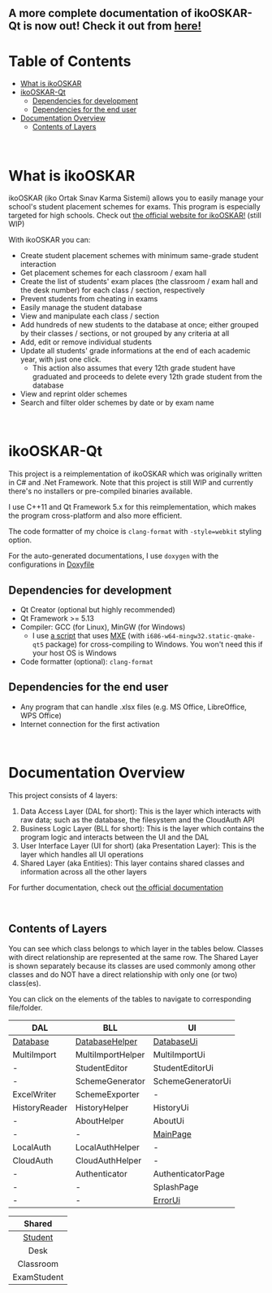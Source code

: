 ## A more complete documentation of ikoOSKAR-Qt is now out! Check it out from [here!](https://ikolomiko.github.io/ikooskar-qt/annotated.html)

# Table of Contents
* [What is ikoOSKAR](#what-is-ikooskar)
* [ikoOSKAR-Qt](#ikooskar-qt)
	- [Dependencies for development](#dependencies-for-development)
	- [Dependencies for the end user](#dependencies-for-the-end-user)
* [Documentation Overview](#documentation-verview)
	- [Contents of Layers](#contents-of-layers)

&nbsp;

# What is ikoOSKAR
ikoOSKAR (iko Ortak Sınav Karma Sistemi) allows you to easily manage
your school's student placement schemes for exams. This program is especially
targeted for high schools. Check out 
[the official website for ikoOSKAR!](https://ikooskar.web.app) (still WIP)

With ikoOSKAR you can:

* Create student placement schemes with minimum same-grade student interaction
* Get placement schemes for each classroom / exam hall
* Create the list of students' exam places (the classroom / exam hall and the
desk number) for each class / section, respectively
* Prevent students from cheating in exams
* Easily manage the student database
* View and manipulate each class / section
* Add hundreds of new students to the database at once; either grouped by their
classes / sections, or not grouped by any criteria at all
* Add, edit or remove individual students
* Update all students' grade informations at the end of each academic year, with
just one click.
  - This action also assumes that every 12th grade student have graduated and 
proceeds to delete every 12th grade student from the database 
* View and reprint older schemes
* Search and filter older schemes by date or by exam name

&nbsp;

# ikoOSKAR-Qt
This project is a reimplementation of ikoOSKAR which was originally written in 
C# and .Net Framework. Note that this project is still WIP and currently there's
no installers or pre-compiled binaries available.

I use C++11 and Qt Framework 5.x for this reimplementation, which makes the 
program cross-platform and also more efficient.

The code formatter of my choice is `clang-format` with `-style=webkit` styling 
option.

For the auto-generated documentations, I use `doxygen` with the configurations 
in [Doxyfile](/Doxyfile)

## Dependencies for development
* Qt Creator (optional but highly recommended)
* Qt Framework >= 5.13
* Compiler: GCC (for Linux), MinGW (for Windows)
  - I use [a script](/compile4win32.sh) that uses [MXE](https://mxe.cc/) (with 
  `i686-w64-mingw32.static-qmake-qt5` package) for cross-compiling to Windows. 
  You won't need this if your host OS is Windows
* Code formatter (optional): `clang-format`

## Dependencies for the end user
* Any program that can handle .xlsx files (e.g. MS Office, LibreOffice, WPS 
Office)
* Internet connection for the first activation

&nbsp;

# Documentation Overview
This project consists of 4 layers:

1. Data Access Layer (DAL for short): This is the layer which interacts with raw
 data; such as the database, the filesystem and the CloudAuth API
2. Business Logic Layer (BLL for short): This is the layer which contains the 
program logic and interacts between the UI and the DAL
3. User Interface Layer (UI for short) (aka Presentation Layer): This is the 
layer which handles all UI operations
4. Shared Layer (aka Entities): This layer contains shared classes and 
information across all the other layers

For further documentation, check out [the official documentation](https://ikolomiko.github.io/ikooskar-qt/annotated.html)

&nbsp;

## Contents of Layers
You can see which class belongs to which layer in the tables below. Classes with 
direct relationship are represented at the same row. The Shared Layer is shown
separately because its classes are used commonly among other classes and do NOT
have a direct relationship with only one (or two) class(es).

You can click on the elements of the tables to navigate to corresponding 
file/folder.


|DAL			|BLL				|UI
----------------|-------------------|-----------------------
| [Database](/src/DAL/Database) | [DatabaseHelper](/src/BLL/DatabaseHelper) | [DatabaseUi](/src/UI/DatabaseUi)
| MultiImport	| MultiImportHelper	| MultiImportUi
| -				| StudentEditor		| StudentEditorUi
| -				| SchemeGenerator	| SchemeGeneratorUi
| ExcelWriter	| SchemeExporter	| -
| HistoryReader	| HistoryHelper 	| HistoryUi
| -				| AboutHelper 		| AboutUi
| - 			| - 				| [MainPage](/src/UI/MainPage)
| LocalAuth		| LocalAuthHelper 	| -
| CloudAuth		| CloudAuthHelper 	| -
| - 			| Authenticator 	| AuthenticatorPage
| -				| - 				| SplashPage
| -       		| -         		| [ErrorUi](/src/UI/ErrorUi)


|Shared	|
|:-------------:|
|[Student](/src/Shared/student.h)		|
|Desk			|
|Classroom		|
|ExamStudent	|
